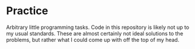 # Practice
Arbitrary little programming tasks. Code in this repository is likely not up to
my usual standards. These are almost certainly not ideal solutions to the
problems, but rather what I could come up with off the top of my head.

